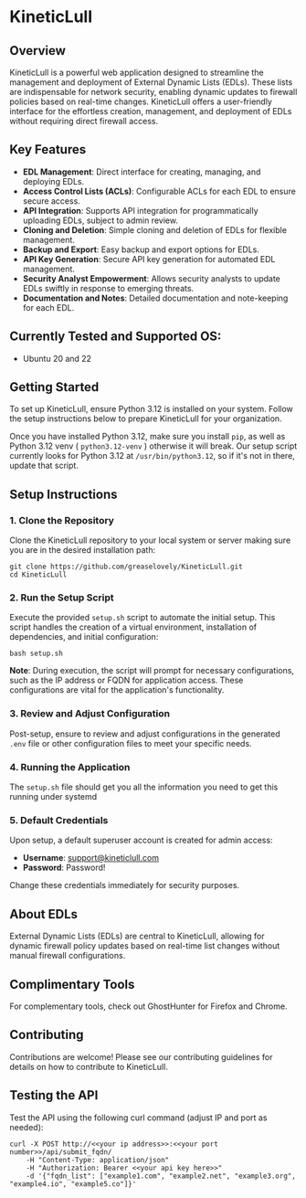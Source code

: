 # KineticLull

## Overview

KineticLull is a powerful web application designed to streamline the management and deployment of External Dynamic Lists (EDLs). These lists are indispensable for network security, enabling dynamic updates to firewall policies based on real-time changes. KineticLull offers a user-friendly interface for the effortless creation, management, and deployment of EDLs without requiring direct firewall access.

## Key Features

- **EDL Management**: Direct interface for creating, managing, and deploying EDLs.
- **Access Control Lists (ACLs)**: Configurable ACLs for each EDL to ensure secure access.
- **API Integration**: Supports API integration for programmatically uploading EDLs, subject to admin review.
- **Cloning and Deletion**: Simple cloning and deletion of EDLs for flexible management.
- **Backup and Export**: Easy backup and export options for EDLs.
- **API Key Generation**: Secure API key generation for automated EDL management.
- **Security Analyst Empowerment**: Allows security analysts to update EDLs swiftly in response to emerging threats.
- **Documentation and Notes**: Detailed documentation and note-keeping for each EDL.

## Currently Tested and Supported OS:

- Ubuntu 20 and 22

## Getting Started

To set up KineticLull, ensure Python 3.12 is installed on your system. Follow the setup instructions below to prepare KineticLull for your organization.  

Once you have installed Python 3.12, make sure you install `pip`, as well as Python 3.12 venv ( `python3.12-venv` ) otherwise it will break.  Our setup script currently looks for Python 3.12 at `/usr/bin/python3.12`, so if it's not in there, update that script.

## Setup Instructions

### 1. Clone the Repository

Clone the KineticLull repository to your local system or server making sure you are in the desired installation path:

```
git clone https://github.com/greaselovely/KineticLull.git
cd KineticLull
```

### 2. Run the Setup Script

Execute the provided `setup.sh` script to automate the initial setup. This script handles the creation of a virtual environment, installation of dependencies, and initial configuration:

```
bash setup.sh
```

**Note**: During execution, the script will prompt for necessary configurations, such as the IP address or FQDN for application access. These configurations are vital for the application's functionality.

### 3. Review and Adjust Configuration

Post-setup, ensure to review and adjust configurations in the generated `.env` file or other configuration files to meet your specific needs.

### 4. Running the Application

The `setup.sh` file should get you all the information you need to get this running under systemd

### 5. Default Credentials

Upon setup, a default superuser account is created for admin access:

- **Username**: support@kineticlull.com
- **Password**: Password!

Change these credentials immediately for security purposes.

## About EDLs

External Dynamic Lists (EDLs) are central to KineticLull, allowing for dynamic firewall policy updates based on real-time list changes without manual firewall configurations.

## Complimentary Tools

For complementary tools, check out GhostHunter for Firefox and Chrome.

## Contributing

Contributions are welcome! Please see our contributing guidelines for details on how to contribute to KineticLull.

## Testing the API

Test the API using the following curl command (adjust IP and port as needed):

```
curl -X POST http://<<your ip address>>:<<your port number>>/api/submit_fqdn/
    -H "Content-Type: application/json" 
    -H "Authorization: Bearer <<your api key here>>"
    -d '{"fqdn_list": ["example1.com", "example2.net", "example3.org", "example4.io", "example5.co"]}'
```
